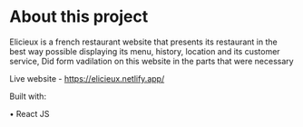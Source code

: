 # About this project

Elicieux is a french restaurant website that presents its restaurant in the best way possible displaying its menu, history, location and its customer service,
Did form vadilation on this website in the parts that were necessary

Live website - https://elicieux.netlify.app/

Built with: 

• React JS

